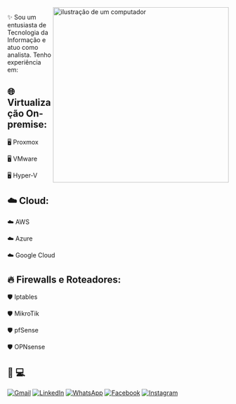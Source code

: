 <img src="https://raw.githubusercontent.com/MicaelliMedeiros/micaellimedeiros/master/image/computer-illustration.png" alt="ilustração de um computador" min-width="400px" max-width="400px" width="400px" align="right">

<p align="left"> 
✨ Sou um entusiasta de Tecnologia da Informação e atuo como analista. Tenho experiência em:

## 🌐 Virtualização On-premise:

🖥️ Proxmox

🖥️ VMware

🖥️ Hyper-V

## ☁️ Cloud:

☁️ AWS

☁️ Azure

☁️ Google Cloud

## 🔥 Firewalls e Roteadores:

🛡️ Iptables

🛡️ MikroTik

🛡️ pfSense

🛡️ OPNsense


## 🚀  💻
</p>

<p align="left">
  <a href="mailto:idavinunes@gmail.com" title="Gmail">
  <img src="https://img.shields.io/badge/-Gmail-FF0000?style=flat-square&labelColor=FF0000&logo=gmail&logoColor=white&link=mailto:idavinunes@gmail.com" alt="Gmail"/></a>
  <a href="https://www.linkedin.com/in/idavinunes/" title="LinkedIn">
  <img src="https://img.shields.io/badge/-Linkedin-0e76a8?style=flat-square&logo=Linkedin&logoColor=white&link=https://www.linkedin.com/in/idavinunes/" alt="LinkedIn"/></a>
  <a href="https://api.whatsapp.com/send?phone=5521965528916" title="WhatsApp">
  <img src="https://img.shields.io/badge/-WhatsApp-25d366?style=flat-square&labelColor=25d366&logo=whatsapp&logoColor=white&link=https://api.whatsapp.com/send?phone=5521965528916" alt="WhatsApp"/></a>
  <a href="https://www.facebook.com/idavinunes" title="Facebook">
  <img src="https://img.shields.io/badge/-Facebook-3b5998?style=flat-square&labelColor=3b5998&logo=facebook&logoColor=white&link=https://www.facebook.com/idavinunes" alt="Facebook"/></a>
  <a href="https://www.instagram.com/idavinunes" title="Instagram">
  <img src="https://img.shields.io/badge/-Instagram-DF0174?style=flat-square&labelColor=DF0174&logo=instagram&logoColor=white&link=https://www.instagram.com/idavinunes" alt="Instagram"/></a>
</p>

